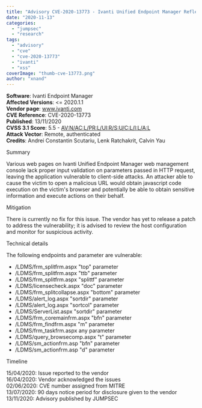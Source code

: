 ```yaml
---
title: "Advisory CVE-2020-13773 - Ivanti Unified Endpoint Manager Reflected XSS"
date: "2020-11-13"
categories: 
  - "jumpsec"
  - "research"
tags: 
  - "advisory"
  - "cve"
  - "cve-2020-13773"
  - "ivanti"
  - "xss"
coverImage: "thumb-cve-13773.png"
author: "xnand"
---
```


**Software**: Ivanti Endpoint Manager  
**Affected Versions**: <= 2020.1.1  
**Vendor page**: www.ivanti.com  
**CVE Reference**: CVE-2020-13773  
**Published**: 13/11/2020  
**CVSS 3.1 Score**: 5.5 - [AV:N/AC:L/PR:L/UI:R/S:U/C:L/I:L/A:L](https://nvd.nist.gov/vuln-metrics/cvss/v3-calculator?vector=AV:N/AC:L/PR:L/UI:R/S:U/C:L/I:L/A:L&version=3.1)  
**Attack Vector**: Remote, authenticated  
**Credits**: Andrei Constantin Scutariu, Lenk Ratchakrit, Calvin Yau

Summary

Various web pages on Ivanti Unified Endpoint Manager web management console lack proper input validation on parameters passed in HTTP request, leaving the application vulnerable to client-side attacks. An attacker able to cause the victim to open a malicious URL would obtain javascript code execution on the victim's browser and potentially be able to obtain sensitive information and execute actions on their behalf.

Mitigation

There is currently no fix for this issue. The vendor has yet to release a patch to address the vulnerability; it is advised to review the host configuration and monitor for suspicious activity.

Technical details

The following endpoints and parameter are vulnerable:

- /LDMS/frm\_splitfrm.aspx "top" parameter
- /LDMS/frm\_splitfrm.aspx "ttb" parameter
- /LDMS/frm\_splitfrm.aspx "splittf" parameter
- /LDMS/licensecheck.aspx "doc" parameter
- /LDMS/frm\_splitcollapse.aspx "bottom" parameter
- /LDMS/alert\_log.aspx "sortdir" parameter
- /LDMS/alert\_log.aspx "sortcol" parameter
- /LDMS/ServerList.aspx "sortdir" parameter
- /LDMS/frm\_coremainfrm.aspx "bfn" parameter
- /LDMS/frm\_findfrm.aspx "m" parameter
- /LDMS/frm\_taskfrm.aspx any parameter
- /LDMS/query\_browsecomp.aspx "t" parameter
- /LDMS/sm\_actionfrm.asp "bfn" parameter
- /LDMS/sm\_actionfrm.asp "d" parameter

Timeline

15/04/2020: Issue reported to the vendor  
16/04/2020: Vendor acknowledged the issues  
02/06/2020: CVE number assigned from MITRE  
13/07/2020: 90 days notice period for disclosure given to the vendor  
13/11/2020: Advisory published by JUMPSEC
